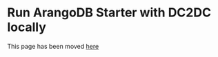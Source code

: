 # Run ArangoDB Starter with DC2DC locally

This page has been moved [here](../../docs/Manual/Tutorials/Starter/LocalDC2DC.md)
